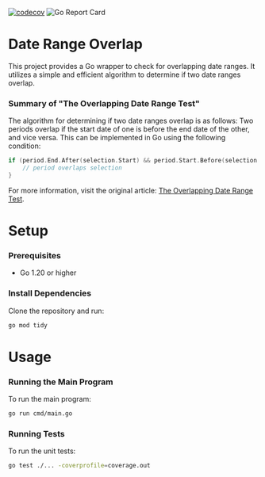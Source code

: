 [![codecov](https://codecov.io/gh/renatosaksanni/date-range-overlap/branch/main/graph/badge.svg)](https://codecov.io/gh/renatosaksanni/date-range-overlap)
![Go Report Card](https://goreportcard.com/badge/github.com/renatosaksanni/date-range-overlap)

# Date Range Overlap

This project provides a Go wrapper to check for overlapping date ranges. It utilizes a simple and efficient algorithm to determine if two date ranges overlap.


### Summary of "The Overlapping Date Range Test"
The algorithm for determining if two date ranges overlap is as follows: Two periods overlap if the start date of one is before the end date of the other, and vice versa. This can be implemented in Go using the following condition:
```go
if (period.End.After(selection.Start) && period.Start.Before(selection.End)) {
    // period overlaps selection
}
```
For more information, visit the original article: [The Overlapping Date Range Test](https://logic-and-trick.com/page/the-overlapping-date-range-test.html).

# Setup
### Prerequisites
- Go 1.20 or higher
### Install Dependencies
Clone the repository and run:
```sh
go mod tidy
```
# Usage
### Running the Main Program
To run the main program:
```sh
go run cmd/main.go
```
### Running Tests
To run the unit tests:
```sh
go test ./... -coverprofile=coverage.out
```
